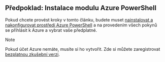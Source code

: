 ## <a name="prerequisite-install-the-azure-powershell-module"></a>Předpoklad: Instalace modulu Azure PowerShell

Pokud chcete provést kroky v tomto článku, budete muset [nainstalovat a nakonfigurovat prostředí Azure PowerShell](/powershell/azureps-cmdlets-docs) a na provedením všech pokynů se přihlásit k Azure a vybrat vaše předplatné.

> [!NOTE]
> Pokud účet Azure nemáte, musíte si ho vytvořit. Zde si můžete zaregistrovat [bezplatnou zkušební verzi](../articles/active-directory/sign-up-organization.md).
